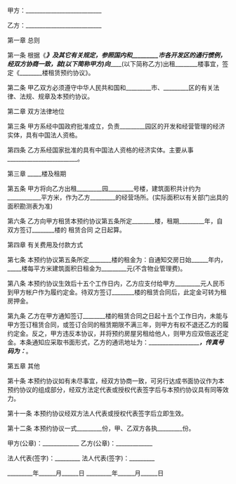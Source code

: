 
 


甲方：___________________________


乙方：___________________________


第一章 总则


第一条 根据《______________》及其它有关规定，参照国内和_________市各开发区的通行惯例，经双方协商一致，就_________(以下简称甲方)向_________(以下简称乙方)出租________楼事宜，签定《________楼租赁预约协议》。


第二条 甲乙双方必须遵守中华人民共和国和_________市、_________区的有关法律、法规、规章及本预约协议。


第二章 双方法律地位


第三条 甲方系经中国政府批准成立，负责_________园区的开发和经营管理的经济实体，具有中国法人资格。


第四条 乙方系经国家批准的具有中国法人资格的经济实体。主要从事_________________________。


第三章 _____楼及租期


第五条 甲方将向乙方出租_________园_________号楼，建筑面积共计约为____________平方米，作为乙方_________的经营场所。(实际面积以有关部门出具的面积勘测表为准)


第六条 乙方向甲方租赁本预约协议第五条所定________楼，租期_________年，自双方签订________楼的
租赁合同
之日起算。


第四章 有关费用及付款方式


第七条 本预约协议第五条所定________楼的租金为：自通知交房日始______年内，_____楼每平方米建筑面积日租金为_________元(不含物业管理费)。


第八条 本预约协议生效后十五个工作日内，乙方应支付给甲方_________元人民币到甲方帐户作为履约定金。待双方签订________楼的租赁合同后，此定金可转为租房押金。


第九条 乙方在甲方通知签订________楼的租赁合同之日起十五个工作日内，未能与甲方签订租赁合同，或签订合同的租赁期限不满三年，则甲方有权不退还乙方的履约定金。反之，甲方违反本协议，并将预约房屋另租给他人，则甲方应双倍返还定金。本条通知应采取书面形式，乙方的通讯地址为：___________________________，传真号码为：_________。


第五章 其他


第十条 本预约协议如有未尽事宜，经双方协商一致，可另行达成书面协议作为本预约协议的组成部分，经双方法定代表或授权代表签字后与本预约协议具有同等效力。


第十一条 本预约协议经双方法人代表或授权代表签字后立即生效。


第十二条 本预约协议一式_________份，甲、乙双方各执_________份。


甲方(公章)：_____________ 乙方(公章)：_____________


法人代表(签字)：_________ 法人代表(签字)：_________


_________年______月______日 _________年______月______日
 


 

 
 
 
 
 
  


  
 

  


  


  
 
 
 
 

